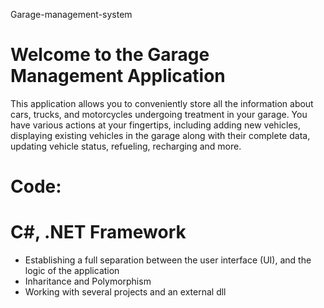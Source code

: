 Garage-management-system
# Welcome to the Garage Management Application
This application allows you to conveniently store all the information about cars, trucks, and motorcycles undergoing treatment in your garage. You have various actions at your fingertips, including adding new vehicles, displaying existing vehicles in the garage along with their complete data, updating vehicle status, refueling, recharging and more.
# Code:
# C#, .NET Framework
* Establishing a full separation between the user interface (UI), and the logic of the application
* Inharitance and Polymorphism
* Working with several projects and an external dll

